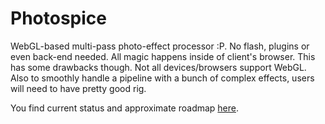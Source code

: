 # Photospice

WebGL-based multi-pass photo-effect processor :P. No flash, plugins or even back-end needed. All magic happens inside of client's browser. This has some drawbacks though. Not all devices/browsers support WebGL. Also to smoothly handle a pipeline with a bunch of complex effects, users will need to have pretty good rig.

You find current status and approximate roadmap [here](https://github.com/dcbrwn/photospice/projects/1).